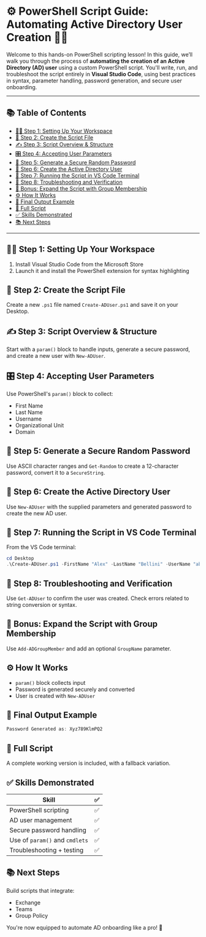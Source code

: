 # ⚙️ PowerShell Script Guide: Automating Active Directory User Creation 👤✨

Welcome to this hands-on PowerShell scripting lesson! In this guide, we’ll walk you through the process of **automating the creation of an Active Directory (AD) user** using a custom PowerShell script. You'll write, run, and troubleshoot the script entirely in **Visual Studio Code**, using best practices in syntax, parameter handling, password generation, and secure user onboarding.

---

## 📚 Table of Contents

* [🧑‍💻 Step 1: Setting Up Your Workspace](#-step-1-setting-up-your-workspace)
* [📄 Step 2: Create the Script File](#-step-2-create-the-script-file)
* [✍️ Step 3: Script Overview & Structure](#-step-3-script-overview--structure)
* [🎛️ Step 4: Accepting User Parameters](#-step-4-accepting-user-parameters)
* [🔐 Step 5: Generate a Secure Random Password](#-step-5-generate-a-secure-random-password)
* [🧩 Step 6: Create the Active Directory User](#-step-6-create-the-active-directory-user)
* [🚦 Step 7: Running the Script in VS Code Terminal](#-step-7-running-the-script-in-vs-code-terminal)
* [🧪 Step 8: Troubleshooting and Verification](#-step-8-troubleshooting-and-verification)
* [🎯 Bonus: Expand the Script with Group Membership](#-bonus-expand-the-script-with-group-membership)
* [⚙️ How It Works](#-how-it-works)
* [📌 Final Output Example](#-final-output-example)
* [📜 Full Script](#-full-script)
* [✅ Skills Demonstrated](#-skills-demonstrated)
* [📚 Next Steps](#-next-steps)

---

## 🧑‍💻 Step 1: Setting Up Your Workspace

1. Install Visual Studio Code from the Microsoft Store
2. Launch it and install the PowerShell extension for syntax highlighting

## 📄 Step 2: Create the Script File

Create a new `.ps1` file named `Create-ADUser.ps1` and save it on your Desktop.

## ✍️ Step 3: Script Overview & Structure

Start with a `param()` block to handle inputs, generate a secure password, and create a new user with `New-ADUser`.

## 🎛️ Step 4: Accepting User Parameters

Use PowerShell's `param()` block to collect:

* First Name
* Last Name
* Username
* Organizational Unit
* Domain

## 🔐 Step 5: Generate a Secure Random Password

Use ASCII character ranges and `Get-Random` to create a 12-character password, convert it to a `SecureString`.

## 🧩 Step 6: Create the Active Directory User

Use `New-ADUser` with the supplied parameters and generated password to create the new AD user.

## 🚦 Step 7: Running the Script in VS Code Terminal

From the VS Code terminal:

```powershell
cd Desktop
.\Create-ADUser.ps1 -FirstName "Alex" -LastName "Bellini" -UserName "abellini" -OU "engineering" -Domain "lab.local"
```

## 🧪 Step 8: Troubleshooting and Verification

Use `Get-ADUser` to confirm the user was created. Check errors related to string conversion or syntax.

## 🎯 Bonus: Expand the Script with Group Membership

Use `Add-ADGroupMember` and add an optional `GroupName` parameter.

## ⚙️ How It Works

* `param()` block collects input
* Password is generated securely and converted
* User is created with `New-ADUser`

## 📌 Final Output Example

```powershell
Password Generated as: Xyz789KlmPQ2
```

## 📜 Full Script

A complete working version is included, with a fallback variation.

## ✅ Skills Demonstrated

| Skill                          | ✅ |
| ------------------------------ | - |
| PowerShell scripting           | ✅ |
| AD user management             | ✅ |
| Secure password handling       | ✅ |
| Use of `param()` and `cmdlets` | ✅ |
| Troubleshooting + testing      | ✅ |

## 📚 Next Steps

Build scripts that integrate:

* Exchange
* Teams
* Group Policy

You're now equipped to automate AD onboarding like a pro! 🚀
